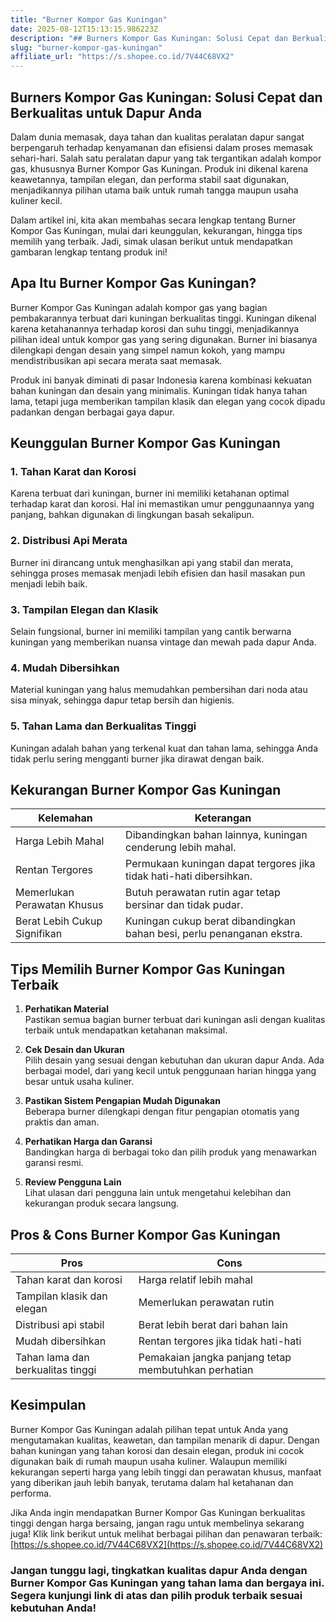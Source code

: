 ```yaml
---
title: "Burner Kompor Gas Kuningan"
date: 2025-08-12T15:13:15.986223Z
description: "## Burners Kompor Gas Kuningan: Solusi Cepat dan Berkualitas untuk Dapur Anda..."
slug: "burner-kompor-gas-kuningan"
affiliate_url: "https://s.shopee.co.id/7V44C68VX2"
---
```

## Burners Kompor Gas Kuningan: Solusi Cepat dan Berkualitas untuk Dapur Anda

Dalam dunia memasak, daya tahan dan kualitas peralatan dapur sangat berpengaruh terhadap kenyamanan dan efisiensi dalam proses memasak sehari-hari. Salah satu peralatan dapur yang tak tergantikan adalah kompor gas, khususnya Burner Kompor Gas Kuningan. Produk ini dikenal karena keawetannya, tampilan elegan, dan performa stabil saat digunakan, menjadikannya pilihan utama baik untuk rumah tangga maupun usaha kuliner kecil.

Dalam artikel ini, kita akan membahas secara lengkap tentang Burner Kompor Gas Kuningan, mulai dari keunggulan, kekurangan, hingga tips memilih yang terbaik. Jadi, simak ulasan berikut untuk mendapatkan gambaran lengkap tentang produk ini!

## Apa Itu Burner Kompor Gas Kuningan?

Burner Kompor Gas Kuningan adalah kompor gas yang bagian pembakarannya terbuat dari kuningan berkualitas tinggi. Kuningan dikenal karena ketahanannya terhadap korosi dan suhu tinggi, menjadikannya pilihan ideal untuk kompor gas yang sering digunakan. Burner ini biasanya dilengkapi dengan desain yang simpel namun kokoh, yang mampu mendistribusikan api secara merata saat memasak.

Produk ini banyak diminati di pasar Indonesia karena kombinasi kekuatan bahan kuningan dan desain yang minimalis. Kuningan tidak hanya tahan lama, tetapi juga memberikan tampilan klasik dan elegan yang cocok dipadu padankan dengan berbagai gaya dapur.

## Keunggulan Burner Kompor Gas Kuningan

### 1. Tahan Karat dan Korosi
Karena terbuat dari kuningan, burner ini memiliki ketahanan optimal terhadap karat dan korosi. Hal ini memastikan umur penggunaannya yang panjang, bahkan digunakan di lingkungan basah sekalipun.

### 2. Distribusi Api Merata
Burner ini dirancang untuk menghasilkan api yang stabil dan merata, sehingga proses memasak menjadi lebih efisien dan hasil masakan pun menjadi lebih baik.

### 3. Tampilan Elegan dan Klasik
Selain fungsional, burner ini memiliki tampilan yang cantik berwarna kuningan yang memberikan nuansa vintage dan mewah pada dapur Anda.

### 4. Mudah Dibersihkan
Material kuningan yang halus memudahkan pembersihan dari noda atau sisa minyak, sehingga dapur tetap bersih dan higienis.

### 5. Tahan Lama dan Berkualitas Tinggi
Kuningan adalah bahan yang terkenal kuat dan tahan lama, sehingga Anda tidak perlu sering mengganti burner jika dirawat dengan baik.

## Kekurangan Burner Kompor Gas Kuningan

| **Kelemahan**                   | **Keterangan**                                                |
|--------------------------------|--------------------------------------------------------------|
| Harga Lebih Mahal            | Dibandingkan bahan lainnya, kuningan cenderung lebih mahal. |
| Rentan Tergores               | Permukaan kuningan dapat tergores jika tidak hati-hati dibersihkan. |
| Memerlukan Perawatan Khusus   | Butuh perawatan rutin agar tetap bersinar dan tidak pudar.  |
| Berat Lebih Cukup Signifikan | Kuningan cukup berat dibandingkan bahan besi, perlu penanganan ekstra. |

## Tips Memilih Burner Kompor Gas Kuningan Terbaik

1. **Perhatikan Material**  
Pastikan semua bagian burner terbuat dari kuningan asli dengan kualitas terbaik untuk mendapatkan ketahanan maksimal.

2. **Cek Desain dan Ukuran**  
Pilih desain yang sesuai dengan kebutuhan dan ukuran dapur Anda. Ada berbagai model, dari yang kecil untuk penggunaan harian hingga yang besar untuk usaha kuliner.

3. **Pastikan Sistem Pengapian Mudah Digunakan**  
Beberapa burner dilengkapi dengan fitur pengapian otomatis yang praktis dan aman.

4. **Perhatikan Harga dan Garansi**  
Bandingkan harga di berbagai toko dan pilih produk yang menawarkan garansi resmi.

5. **Review Pengguna Lain**  
Lihat ulasan dari pengguna lain untuk mengetahui kelebihan dan kekurangan produk secara langsung.

## Pros & Cons Burner Kompor Gas Kuningan

| **Pros**                        | **Cons**                                |
|---------------------------------|----------------------------------------|
| Tahan karat dan korosi        | Harga relatif lebih mahal           |
| Tampilan klasik dan elegan     | Memerlukan perawatan rutin          |
| Distribusi api stabil         | Berat lebih berat dari bahan lain   |
| Mudah dibersihkan             | Rentan tergores jika tidak hati-hati|
| Tahan lama dan berkualitas tinggi | Pemakaian jangka panjang tetap membutuhkan perhatian |

## Kesimpulan

Burner Kompor Gas Kuningan adalah pilihan tepat untuk Anda yang mengutamakan kualitas, keawetan, dan tampilan menarik di dapur. Dengan bahan kuningan yang tahan korosi dan desain elegan, produk ini cocok digunakan baik di rumah maupun usaha kuliner. Walaupun memiliki kekurangan seperti harga yang lebih tinggi dan perawatan khusus, manfaat yang diberikan jauh lebih banyak, terutama dalam hal ketahanan dan performa.

Jika Anda ingin mendapatkan Burner Kompor Gas Kuningan berkualitas tinggi dengan harga bersaing, jangan ragu untuk membelinya sekarang juga! Klik link berikut untuk melihat berbagai pilihan dan penawaran terbaik: [https://s.shopee.co.id/7V44C68VX2](https://s.shopee.co.id/7V44C68VX2)

### Jangan tunggu lagi, tingkatkan kualitas dapur Anda dengan Burner Kompor Gas Kuningan yang tahan lama dan bergaya ini. Segera kunjungi link di atas dan pilih produk terbaik sesuai kebutuhan Anda!